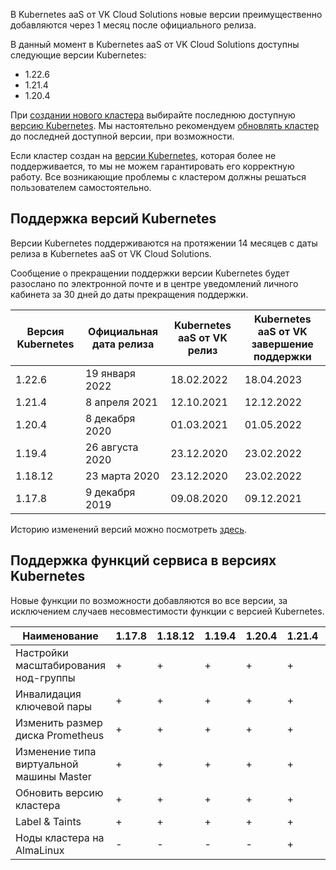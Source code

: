 В Kubernetes aaS от VK Cloud Solutions новые версии преимущественно добавляются через 1 месяц после официального релиза.

В данный момент в Kubernetes aaS от VK Cloud Solutions доступны следующие версии Kubernetes:

- 1.22.6
- 1.21.4
- 1.20.4

При [создании нового кластера](../../k8s-clusters/create-k8s) выбирайте последнюю доступную [версию Kubernetes](#k8s-versions-list). Мы настоятельно рекомендуем [обновлять кластер](../../k8s-clusters/update-k8s) до последней доступной версии, при возможности.

Если кластер создан на [версии Kubernetes](#k8s-versions-list), которая более не поддерживается, то мы не можем гарантировать его корректную работу. Все возникающие проблемы с кластером должны решаться пользователем самостоятельно.

## Поддержка версий Kubernetes <a id="k8s-versions-list"></a>

Версии Kubernetes поддерживаются на протяжении 14 месяцев с даты релиза в Kubernetes aaS от VK Cloud Solutions.

Сообщение о прекращении поддержки версии Kubernetes будет разослано по электронной почте и в центре уведомлений личного кабинета за 30 дней до даты прекращения поддержки.

|Версия Kubernetes|Официальная дата релиза|Kubernetes aaS от VK релиз|Kubernetes aaS от VK завершение поддержки|
|------|------|------|-------|
|1.22.6|19 января 2022|18.02.2022|18.04.2023|
|1.21.4|8 апреля 2021|12.10.2021|12.12.2022|
|1.20.4|8 декабря 2020|01.03.2021|01.05.2022|
|1.19.4|26 августа 2020|23.12.2020|23.02.2022|
|1.18.12|23 марта 2020|23.12.2020|23.02.2022|
|1.17.8|9 декабря 2019|09.08.2020|09.12.2021|

Историю изменений версий можно посмотреть [здесь](k8s-version-changelog).

## Поддержка функций сервиса в версиях Kubernetes <a id="k8s-features-list"></a>

Новые функции по возможности добавляются во все версии, за исключением случаев несовместимости функции с версией Kubernetes.

| Наименование                             | 1.17.8 | 1.18.12 | 1.19.4 | 1.20.4 | 1.21.4 | 1.22.6 |
| ---------------------------------------- | ------ | ------- | ------ | ------ | ------ | ------ |
| Настройки масштабирования нод-группы     | +      | +       | +      | +      | +      | +      |
| Инвалидация ключевой пары                | +      | +       | +      | +      | +      | +      |
| Изменить размер диска Prometheus         | +      | +       | +      | +      | +      | +      |
| Изменение типа виртуальной машины Master | +      | +       | +      | +      | +      | +      |
| Обновить версию кластера                 | +      | +       | +      | +      | +      | +      |
| Label & Taints                           | +      | +       | +      | +      | +      | +      |
| Ноды кластера на AlmaLinux               | -      | -       | -      | -      | +      | +      |

